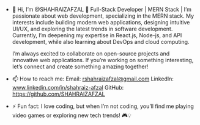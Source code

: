 - 👋 Hi, I’m @SHAHRAIZAFZAL 🚀 Full-Stack Developer | MERN Stack | 
I’m passionate about web development, specializing in the MERN stack. My interests include building modern web applications, designing intuitive UI/UX, and exploring the latest trends in software development. Currently, I’m deepening my expertise in React.js, Node-js, and API development, while also learning about DevOps and cloud computing.

     I’m always excited to collaborate on open-source projects and innovative web applications. If you’re working on something interesting, let’s connect and create something 
     amazing together!
- 📫 How to reach me:
     Email:
  rshahraizafzal@gmail.com
     LinkedIn:
  www.linkedin.com/in/shahraiz-afzal
     GitHub:
  https://github.com/SHAHRAIZAFZAL

- ⚡ Fun fact: I love coding, but when I’m not coding, you’ll find me playing video games or exploring new tech trends! 🎮💡

<!---
SHAHRAIZAFZAL/SHAHRAIZAFZAL is a ✨ special ✨ repository because its `README.md` (this file) appears on your GitHub profile.
You can click the Preview link to take a look at your changes.
--->
